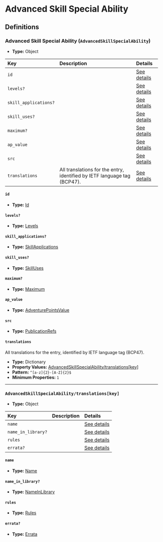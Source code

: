 # Advanced Skill Special Ability

## Definitions

### <a name="AdvancedSkillSpecialAbility"></a> Advanced Skill Special Ability (`AdvancedSkillSpecialAbility`)

- **Type:** Object

Key | Description | Details
:-- | :-- | :--
`id` |  | <a href="#AdvancedSkillSpecialAbility/id">See details</a>
`levels?` |  | <a href="#AdvancedSkillSpecialAbility/levels">See details</a>
`skill_applications?` |  | <a href="#AdvancedSkillSpecialAbility/skill_applications">See details</a>
`skill_uses?` |  | <a href="#AdvancedSkillSpecialAbility/skill_uses">See details</a>
`maximum?` |  | <a href="#AdvancedSkillSpecialAbility/maximum">See details</a>
`ap_value` |  | <a href="#AdvancedSkillSpecialAbility/ap_value">See details</a>
`src` |  | <a href="#AdvancedSkillSpecialAbility/src">See details</a>
`translations` | All translations for the entry, identified by IETF language tag (BCP47). | <a href="#AdvancedSkillSpecialAbility/translations">See details</a>

#### <a name="AdvancedSkillSpecialAbility/id"></a> `id`

- **Type:** <a href="../_Activatable.md#Id">Id</a>

#### <a name="AdvancedSkillSpecialAbility/levels"></a> `levels?`

- **Type:** <a href="../_Activatable.md#Levels">Levels</a>

#### <a name="AdvancedSkillSpecialAbility/skill_applications"></a> `skill_applications?`

- **Type:** <a href="../_Activatable.md#SkillApplications">SkillApplications</a>

#### <a name="AdvancedSkillSpecialAbility/skill_uses"></a> `skill_uses?`

- **Type:** <a href="../_Activatable.md#SkillUses">SkillUses</a>

#### <a name="AdvancedSkillSpecialAbility/maximum"></a> `maximum?`

- **Type:** <a href="../_Activatable.md#Maximum">Maximum</a>

#### <a name="AdvancedSkillSpecialAbility/ap_value"></a> `ap_value`

- **Type:** <a href="../_Activatable.md#AdventurePointsValue">AdventurePointsValue</a>

#### <a name="AdvancedSkillSpecialAbility/src"></a> `src`

- **Type:** <a href="../source/_PublicationRef.md#PublicationRefs">PublicationRefs</a>

#### <a name="AdvancedSkillSpecialAbility/translations"></a> `translations`

All translations for the entry, identified by IETF language tag (BCP47).

- **Type:** Dictionary
- **Property Values:** <a href="#AdvancedSkillSpecialAbility/translations[key]">AdvancedSkillSpecialAbility/translations[key]</a>
- **Pattern:** `^[a-z]{2}-[A-Z]{2}$`
- **Minimum Properties:** `1`

---

### <a name="AdvancedSkillSpecialAbility/translations[key]"></a> `AdvancedSkillSpecialAbility/translations[key]`

- **Type:** Object

Key | Description | Details
:-- | :-- | :--
`name` |  | <a href="#AdvancedSkillSpecialAbility/translations[key]/name">See details</a>
`name_in_library?` |  | <a href="#AdvancedSkillSpecialAbility/translations[key]/name_in_library">See details</a>
`rules` |  | <a href="#AdvancedSkillSpecialAbility/translations[key]/rules">See details</a>
`errata?` |  | <a href="#AdvancedSkillSpecialAbility/translations[key]/errata">See details</a>

#### <a name="AdvancedSkillSpecialAbility/translations[key]/name"></a> `name`

- **Type:** <a href="../_Activatable.md#Name">Name</a>

#### <a name="AdvancedSkillSpecialAbility/translations[key]/name_in_library"></a> `name_in_library?`

- **Type:** <a href="../_Activatable.md#NameInLibrary">NameInLibrary</a>

#### <a name="AdvancedSkillSpecialAbility/translations[key]/rules"></a> `rules`

- **Type:** <a href="../_Activatable.md#Rules">Rules</a>

#### <a name="AdvancedSkillSpecialAbility/translations[key]/errata"></a> `errata?`

- **Type:** <a href="../source/_Erratum.md#Errata">Errata</a>
